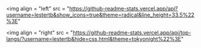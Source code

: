 <span> 

 <img align = "left"  src = "https://github-readme-stats.vercel.app/api?username=lestertb&show_icons=true&theme=radical&line_height=33.5%22%3E"

 <img align = "right" src = "https://github-readme-stats.vercel.app/api/top-langs/?username=lestertb&hide=css,html&theme=tokyonight%22%3E"

</span>

<!--
**JavierAlfaroJara/JavierAlfaroJara** is a ✨ _special_ ✨ repository because its `README.md` (this file) appears on your GitHub profile.

Here are some ideas to get you started:

- 🔭 I’m currently working on ...
- 🌱 I’m currently learning ...
- 👯 I’m looking to collaborate on ...
- 🤔 I’m looking for help with ...
- 💬 Ask me about ...
- 📫 How to reach me: ...
- 😄 Pronouns: ...
- ⚡ Fun fact: ...
-->

